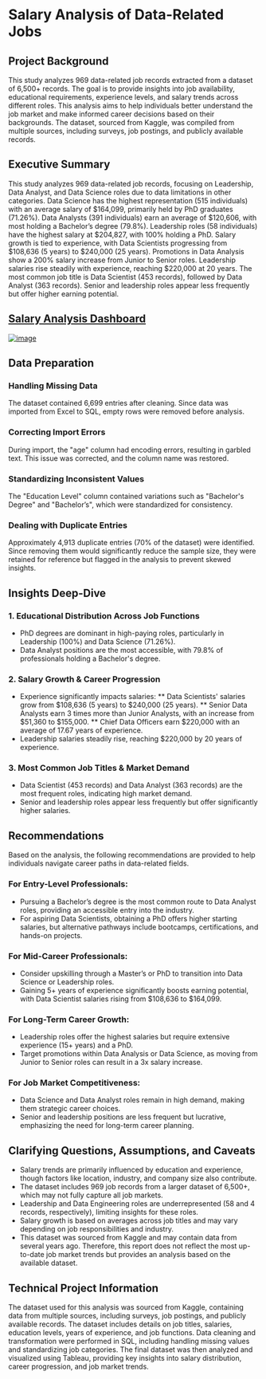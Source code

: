 # Salary Analysis of Data-Related Jobs  
## Project Background
This study analyzes 969 data-related job records extracted from a dataset of 6,500+ records. The goal is to provide insights into job availability, educational requirements, experience levels, and salary trends across different roles. This analysis aims to help individuals better understand the job market and make informed career decisions based on their backgrounds.
The dataset, sourced from Kaggle, was compiled from multiple sources, including surveys, job postings, and publicly available records.
## Executive Summary
This study analyzes 969 data-related job records, focusing on Leadership, Data Analyst, and Data Science roles due to data limitations in other categories.
Data Science has the highest representation (515 individuals) with an average salary of $164,099, primarily held by PhD graduates (71.26%). Data Analysts (391 individuals) earn an average of $120,606, with most holding a Bachelor’s degree (79.8%). Leadership roles (58 individuals) have the highest salary at $204,827, with 100% holding a PhD.
Salary growth is tied to experience, with Data Scientists progressing from $108,636 (5 years) to $240,000 (25 years). Promotions in Data Analysis show a 200% salary increase from Junior to Senior roles. Leadership salaries rise steadily with experience, reaching $220,000 at 20 years.
The most common job title is Data Scientist (453 records), followed by Data Analyst (363 records). Senior and leadership roles appear less frequently but offer higher earning potential.
## [Salary Analysis Dashboard](https://public.tableau.com/views/salary_analysis_entry/Dashboard1?:language=en-US&publish=yes&:sid=&:redirect=auth&:display_count=n&:origin=viz_share_link)
[![image](https://github.com/user-attachments/assets/3586780d-c77d-4386-b7c7-98f48188b409)](https://public.tableau.com/views/salary_analysis_entry/Dashboard1?:language=en-US&publish=yes&:sid=&:redirect=auth&:display_count=n&:origin=viz_share_link)


## Data Preparation
### Handling Missing Data
The dataset contained 6,699 entries after cleaning. Since data was imported from Excel to SQL, empty rows were removed before analysis.
### Correcting Import Errors
During import, the "age" column had encoding errors, resulting in garbled text. This issue was corrected, and the column name was restored.
### Standardizing Inconsistent Values
The "Education Level" column contained variations such as "Bachelor's Degree" and "Bachelor’s", which were standardized for consistency.
### Dealing with Duplicate Entries
Approximately 4,913 duplicate entries (70% of the dataset) were identified. Since removing them would significantly reduce the sample size, they were retained for reference but flagged in the analysis to prevent skewed insights.

## Insights Deep-Dive
### 1.	Educational Distribution Across Job Functions
* PhD degrees are dominant in high-paying roles, particularly in Leadership (100%) and Data Science (71.26%).
* Data Analyst positions are the most accessible, with 79.8% of professionals holding a Bachelor's degree.
### 2.	Salary Growth & Career Progression
*	Experience significantly impacts salaries:
** Data Scientists' salaries grow from $108,636 (5 years) to $240,000 (25 years).
**	Senior Data Analysts earn 3 times more than Junior Analysts, with an increase from $51,360 to $155,000.
**	Chief Data Officers earn $220,000 with an average of 17.67 years of experience.
*	Leadership salaries steadily rise, reaching $220,000 by 20 years of experience.
### 3.	Most Common Job Titles & Market Demand
* Data Scientist (453 records) and Data Analyst (363 records) are the most frequent roles, indicating high market demand.
*	Senior and leadership roles appear less frequently but offer significantly higher salaries.

## Recommendations
Based on the analysis, the following recommendations are provided to help individuals navigate career paths in data-related fields. 
### For Entry-Level Professionals:
* Pursuing a Bachelor’s degree is the most common route to Data Analyst roles, providing an accessible entry into the industry.
*	For aspiring Data Scientists, obtaining a PhD offers higher starting salaries, but alternative pathways include bootcamps, certifications, and hands-on projects.
### For Mid-Career Professionals:
* Consider upskilling through a Master’s or PhD to transition into Data Science or Leadership roles.
* Gaining 5+ years of experience significantly boosts earning potential, with Data Scientist salaries rising from $108,636 to $164,099.
### For Long-Term Career Growth:
* Leadership roles offer the highest salaries but require extensive experience (15+ years) and a PhD.
*	Target promotions within Data Analysis or Data Science, as moving from Junior to Senior roles can result in a 3x salary increase.
### For Job Market Competitiveness:
*	Data Science and Data Analyst roles remain in high demand, making them strategic career choices.
*	Senior and leadership positions are less frequent but lucrative, emphasizing the need for long-term career planning.

## Clarifying Questions, Assumptions, and Caveats
*	Salary trends are primarily influenced by education and experience, though factors like location, industry, and company size also contribute.
*	The dataset includes 969 job records from a larger dataset of 6,500+, which may not fully capture all job markets.
*	Leadership and Data Engineering roles are underrepresented (58 and 4 records, respectively), limiting insights for these roles.
*	Salary growth is based on averages across job titles and may vary depending on job responsibilities and industry.
*	This dataset was sourced from Kaggle and may contain data from several years ago. Therefore, this report does not reflect the most up-to-date job market trends but provides an analysis based on the available dataset.

## Technical Project Information
The dataset used for this analysis was sourced from Kaggle, containing data from multiple sources, including surveys, job postings, and publicly available records. The dataset includes details on job titles, salaries, education levels, years of experience, and job functions.
Data cleaning and transformation were performed in SQL, including handling missing values and standardizing job categories. The final dataset was then analyzed and visualized using Tableau, providing key insights into salary distribution, career progression, and job market trends.

